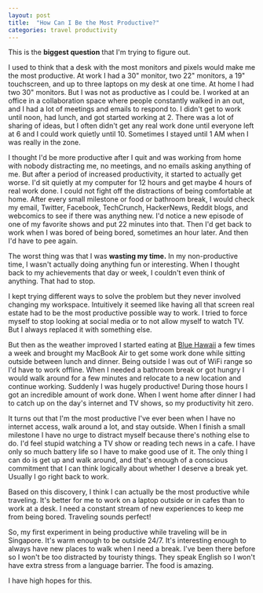 ```yaml
---
layout: post
title:  "How Can I Be the Most Productive?"
categories: travel productivity
---
```


This is the **biggest question** that I'm trying to figure out.

I used to think that a desk with the most monitors and pixels would make me the most productive. At work I had a 30" monitor, two 22" monitors, a 19" touchscreen, and up to three laptops on my desk at one time. At home I had two 30" monitors. But I was not as productive as I could be. I worked at an office in a collaboration space where people constantly walked in an out, and I had a lot of meetings and emails to respond to. I didn't get to work until noon, had lunch, and got started working at 2. There was a lot of sharing of ideas, but I often didn't get any real work done until everyone left at 6 and I could work quietly until 10. Sometimes I stayed until 1 AM when I was really in the zone.

I thought I'd be more productive after I quit and was working from home with nobody distracting me, no meetings, and no emails asking anything of me. But after a period of increased productivity, it started to actually get worse. I'd sit quietly at my computer for 12 hours and get maybe 4 hours of real work done. I could not fight off the distractions of being comfortable at home. After every small milestone or food or bathroom break, I would check my email, Twitter, Facebook, TechCrunch, HackerNews, Reddit blogs, and webcomics to see if there was anything new. I'd notice a new episode of one of my favorite shows and put 22 minutes into that. Then I'd get back to work when I was bored of being bored, sometimes an hour later. And then I'd have to pee again.

The worst thing was that I was **wasting my time.** In my non-productive time, I wasn't actually doing anything fun or interesting. When I thought back to my achievements that day or week, I couldn't even think of anything. That had to stop.

I kept trying different ways to solve the problem but they never involved changing my workspace. Intuitively it seemed like having all that screen real estate had to be the most productive possible way to work. I tried to force myself to stop looking at social media or to not allow myself to watch TV. But I always replaced it with something else.

But then as the weather improved I started eating at [Blue Hawaii](http://bluehawaiisf.com/) a few times a week and brought my MacBook Air to get some work done while sitting outside between lunch and dinner. Being outside I was out of WiFi range so I'd have to work offline. When I needed a bathroom break or got hungry I would walk around for a few minutes and relocate to a new location and continue working. Suddenly I was hugely productive! During those hours I got an incredible amount of work done. When I went home after dinner I had to catch up on the day's internet and TV shows, so my productivity hit zero.

It turns out that I'm the most productive I've ever been when I have no internet access, walk around a lot, and stay outside. When I finish a small milestone I have no urge to distract myself because there's nothing else to do. I'd feel stupid watching a TV show or reading tech news in a cafe. I have only so much battery life so I have to make good use of it. The only thing I can do is get up and walk around, and that's enough of a conscious commitment that I can think logically about whether I deserve a break yet. Usually I go right back to work.

Based on this discovery, I think I can actually be the most productive while traveling. It's better for me to work on a laptop outside or in cafes than to work at a desk. I need a constant stream of new experiences to keep me from being bored. Traveling sounds perfect!

So, my first experiment in being productive while traveling will be in Singapore. It's warm enough to be outside 24/7. It's interesting enough to always have new places to walk when I need a break. I've been there before so I won't be too distracted by touristy things. They speak English so I won't have extra stress from a language barrier. The food is amazing.

I have high hopes for this.